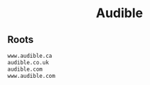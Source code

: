 


<h1 align="center">Audible</h1>  


## Roots


```html
www.audible.ca
audible.co.uk
audible.com
www.audible.com
```  

<br>
